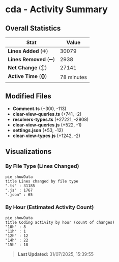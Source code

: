 # cda - Activity Summary 

## Overall Statistics

| Stat                   | Value                                                             |
| ---------------------- | ----------------------------------------------------------------- |
| **Lines Added** (➕)   | 30079                                          |
| **Lines Removed** (➖) | 2938                                        |
| **Net Change** (↕)    | 27141                |
| **Active Time** (⌚)   | 78 minutes |


## Modified Files
- **Comment.ts** (+300, -113)
- **clear-view-queries.ts** (+741, -2)
- **resolvers-types.ts** (+27221, -2808)
- **clear-view-queries.js** (+522, -1)
- **settings.json** (+53, -12)
- **clear-view-types.js** (+1242, -2)

## Visualizations

### By File Type (Lines Changed)

```mermaid
pie showData
title Lines changed by file type
".ts" : 31185
".js" : 1767
".json" : 65
```

### By Hour (Estimated Activity Count)

```mermaid
pie showData
title Coding activity by hour (count of changes)
"10h" : 8
"11h" : 1
"12h" : 12
"14h" : 22
"15h" : 18
```


> **Last Updated:** 31/07/2025, 15:39:55